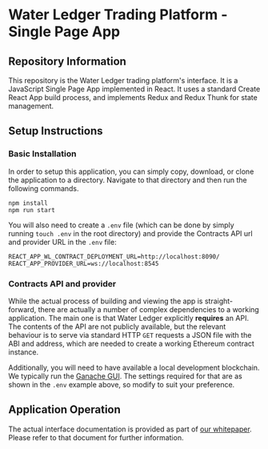# Water Ledger Trading Platform - Single Page App

## Repository Information

This repository is the Water Ledger trading platform's interface. It is a JavaScript Single Page App implemented in React. It uses a standard Create React App build process, and implements Redux and Redux Thunk for state management.

## Setup Instructions

### Basic Installation

In order to setup this application, you can simply copy, download, or clone the application to a directory. Navigate to that directory and then run the following commands.

```
npm install
npm run start
```

You will also need to create a `.env` file (which can be done by simply running `touch .env` in the root directory) and provide the Contracts API url and provider URL in the `.env` file:

```
REACT_APP_WL_CONTRACT_DEPLOYMENT_URL=http://localhost:8090/
REACT_APP_PROVIDER_URL=ws://localhost:8545
```

### Contracts API and provider

While the actual process of building and viewing the app is straight-forward, there are actually a number of complex dependencies to a working application. The main one is that Water Ledger explicitly **requires** an API. The contents of the API are not publicly available, but the relevant behaviour is to serve via standard HTTP `GET` requests a JSON file with the ABI and address, which are needed to create a working Ethereum contract instance.

Additionally, you will need to have available a local development blockchain. We typically run the [Ganache GUI](https://www.trufflesuite.com/ganache). The settings required for that are as shown in the `.env` example above, so modify to suit your preference.

## Application Operation

The actual interface documentation is provided as part of [our whitepaper](https://github.com/civicledger/waterledger-whitepaper). Please refer to that document for further information.
